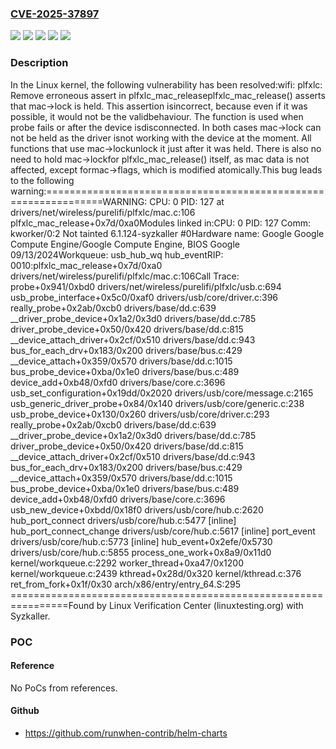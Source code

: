 ### [CVE-2025-37897](https://cve.mitre.org/cgi-bin/cvename.cgi?name=CVE-2025-37897)
![](https://img.shields.io/static/v1?label=Product&message=Linux&color=blue)
![](https://img.shields.io/static/v1?label=Version&message=&color=brightgreen)
![](https://img.shields.io/static/v1?label=Version&message=5.19%20&color=brightgreen)
![](https://img.shields.io/static/v1?label=Version&message=68d57a07bfe5bb29b80cd8b8fa24c9d1ea104124%20&color=brightgreen)
![](https://img.shields.io/static/v1?label=Vulnerability&message=n%2Fa&color=blue)

### Description

In the Linux kernel, the following vulnerability has been resolved:wifi: plfxlc: Remove erroneous assert in plfxlc_mac_releaseplfxlc_mac_release() asserts that mac->lock is held. This assertion isincorrect, because even if it was possible, it would not be the validbehaviour. The function is used when probe fails or after the device isdisconnected. In both cases mac->lock can not be held as the driver isnot working with the device at the moment. All functions that use mac->lockunlock it just after it was held. There is also no need to hold mac->lockfor plfxlc_mac_release() itself, as mac data is not affected, except formac->flags, which is modified atomically.This bug leads to the following warning:================================================================WARNING: CPU: 0 PID: 127 at drivers/net/wireless/purelifi/plfxlc/mac.c:106 plfxlc_mac_release+0x7d/0xa0Modules linked in:CPU: 0 PID: 127 Comm: kworker/0:2 Not tainted 6.1.124-syzkaller #0Hardware name: Google Google Compute Engine/Google Compute Engine, BIOS Google 09/13/2024Workqueue: usb_hub_wq hub_eventRIP: 0010:plfxlc_mac_release+0x7d/0xa0 drivers/net/wireless/purelifi/plfxlc/mac.c:106Call Trace: <TASK> probe+0x941/0xbd0 drivers/net/wireless/purelifi/plfxlc/usb.c:694 usb_probe_interface+0x5c0/0xaf0 drivers/usb/core/driver.c:396 really_probe+0x2ab/0xcb0 drivers/base/dd.c:639 __driver_probe_device+0x1a2/0x3d0 drivers/base/dd.c:785 driver_probe_device+0x50/0x420 drivers/base/dd.c:815 __device_attach_driver+0x2cf/0x510 drivers/base/dd.c:943 bus_for_each_drv+0x183/0x200 drivers/base/bus.c:429 __device_attach+0x359/0x570 drivers/base/dd.c:1015 bus_probe_device+0xba/0x1e0 drivers/base/bus.c:489 device_add+0xb48/0xfd0 drivers/base/core.c:3696 usb_set_configuration+0x19dd/0x2020 drivers/usb/core/message.c:2165 usb_generic_driver_probe+0x84/0x140 drivers/usb/core/generic.c:238 usb_probe_device+0x130/0x260 drivers/usb/core/driver.c:293 really_probe+0x2ab/0xcb0 drivers/base/dd.c:639 __driver_probe_device+0x1a2/0x3d0 drivers/base/dd.c:785 driver_probe_device+0x50/0x420 drivers/base/dd.c:815 __device_attach_driver+0x2cf/0x510 drivers/base/dd.c:943 bus_for_each_drv+0x183/0x200 drivers/base/bus.c:429 __device_attach+0x359/0x570 drivers/base/dd.c:1015 bus_probe_device+0xba/0x1e0 drivers/base/bus.c:489 device_add+0xb48/0xfd0 drivers/base/core.c:3696 usb_new_device+0xbdd/0x18f0 drivers/usb/core/hub.c:2620 hub_port_connect drivers/usb/core/hub.c:5477 [inline] hub_port_connect_change drivers/usb/core/hub.c:5617 [inline] port_event drivers/usb/core/hub.c:5773 [inline] hub_event+0x2efe/0x5730 drivers/usb/core/hub.c:5855 process_one_work+0x8a9/0x11d0 kernel/workqueue.c:2292 worker_thread+0xa47/0x1200 kernel/workqueue.c:2439 kthread+0x28d/0x320 kernel/kthread.c:376 ret_from_fork+0x1f/0x30 arch/x86/entry/entry_64.S:295 </TASK>================================================================Found by Linux Verification Center (linuxtesting.org) with Syzkaller.

### POC

#### Reference
No PoCs from references.

#### Github
- https://github.com/runwhen-contrib/helm-charts

